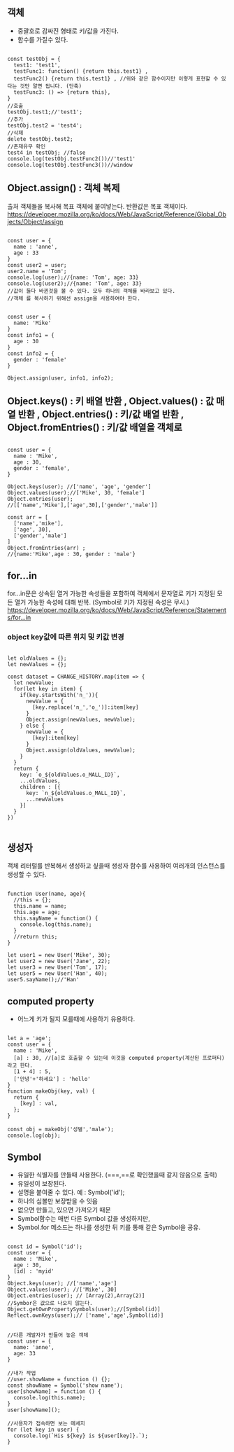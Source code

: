 ## 객체
- 중괄호로 감싸진 형태로 키/값을 가진다.
- 함수를 가질수 있다.
<pre><code>
const testObj = {
  test1: 'test1',
  testFunc1: function() {return this.test1} ,
  testFunc2() {return this.test1} , //위와 같은 함수이지만 이렇게 표현할 수 있다는 것만 알면 됩니다. (단축)
  testFunc3: () => {return this},
}
//호출 
testObj.test1;//'test1';
//추가
testObj.test2 = 'test4';
//삭제
delete testObj.test2;
//존재유무 확인
test4 in testObj; //false
console.log(testObj.testFunc2())//'test1'
console.log(testObj.testFunc3())//window
</code></pre>

## Object.assign() : 객체 복제
출처 객체들을 복사해 목표 객체에 붙여넣는다. 반환값은 목표 객체이다. <br/>
https://developer.mozilla.org/ko/docs/Web/JavaScript/Reference/Global_Objects/Object/assign
<pre><code>
const user = {
  name : 'anne',
  age : 33
}
const user2 = user;
user2.name = 'Tom';
console.log(user);//{name: 'Tom', age: 33}
console.log(user2);//{name: 'Tom', age: 33}
//값이 둘다 바뀐것을 볼 수 있다. 모두 하나의 객체를 바라보고 있다.
//객체 를 복사하기 위해선 assign을 사용하여야 한다.
</code></pre>
<pre><code>
const user = {
  name: 'Mike'
}
const info1 = {
  age : 30
}
const info2 = {
  gender : 'female'
}

Object.assign(user, info1, info2);
</code></pre>

## Object.keys() : 키 배열 반환 , Object.values() : 값 매열 반환 , Object.entries() : 키/값 배열 반환 , Object.fromEntries() : 키/값 배열을 객체로
<pre><code>
const user = {
  name : 'Mike',
  age : 30,
  gender : 'female',
}

Object.keys(user); //['name', 'age', 'gender']
Object.values(user);//['Mike', 30, 'female']
Object.entries(user);
//[['name','Mike'],['age',30],['gender','male']]

const arr = [
  ['name','mike'],
  ['age', 30],
  ['gender','male']
]
Object.fromEntries(arr) ;
//{name:'Mike',age : 30, gender : 'male'}
</code></pre>

## for...in
for...in문은 상속된 열거 가능한 속성들을 포함하여 객체에서 문자열로 키가 지정된 모든 열거 가능한 속성에 대해 반복. (Symbol로 키가 지정된 속성은 무시.)<br/>
https://developer.mozilla.org/ko/docs/Web/JavaScript/Reference/Statements/for...in

### object key값에 따른 위치 및 키값 변경
<pre>
<code>
let oldValues = {};
let newValues = {};

const dataset = CHANGE_HISTORY.map(item => {
  let newValue;
  for(let key in item) {
    if(key.startsWith('n_')){
      newValue = {
        [key.replace('n_','o_')]:item[key]
      }
      Object.assign(newValues, newValue);
    } else {
      newValue = {
        [key]:item[key]
      }
      Object.assign(oldValues, newValue);
    }
  }
  return {
    key: `o_${oldValues.o_MALL_ID}`,
    ...oldValues,
    children : [{
      key: `n_${oldValues.o_MALL_ID}`,
      ...newValues
    }]
  }
})
</code>
</pre>

## 생성자 
객체 리터럴를 반복해서 생성하고 싶을때 생성자 함수를 사용하여 여러개의 인스턴스를 생성할 수 있다.

<pre><code>
function User(name, age){
  //this = {};
  this.name = name;
  this.age = age;
  this.sayName = function() {
    console.log(this.name);
  }
  //return this;
}

let user1 = new User('Mike', 30);
let user2 = new User('Jane', 22);
let user3 = new User('Tom', 17);
let user5 = new User('Han', 40);
user5.sayName();//'Han'
</code></pre>

## computed property
- 어느게 키가 될지 모를때에 사용하기 유용하다.
<pre><code>
let a = 'age';
const user = {
  name : 'Mike',
  [a] : 30, //[a]로 호출할 수 있는데 이것을 computed property(계산된 프로퍼티)라고 한다.
  [1 + 4] : 5,
  ['안녕'+'하세요'] : 'hello'
}
function makeObj(key, val) {
  return {
    [key] : val,
  };
}

const obj = makeObj('성별','male');
console.log(obj); 
</code></pre>

## Symbol 
- 유일한 식별자를 만들때 사용한다. (===,==로 확인했을때 같지 않음으로 출력)
- 유일성이 보장된다. 
- 설명을 붙여줄 수 있다. 예 : Symbol('id');
- 하나의 심볼만 보장받을 수 잇음
- 없으면 만들고, 있으면 가져오기 때문
- Symbol함수는 매번 다른 Symbol 값을 생성하지만,
- Symbol.for 메소드는 하나를 생성한 뒤 키를 통해 같은 Symbol을 공유.

<pre><code>
const id = Symbol('id');
const user = {
  name : 'Mike',
  age : 30,
  [id] : 'myid'
}
Object.keys(user); //['name','age']
Object.values(user); //['Mike', 30]
Object.entries(user); // [Array(2),Array(2)]
//Symbor은 값으로 나오지 않는다.
Object.getOwnPropertySymbols(user);//[Symbol(id)]
Reflect.ownKeys(user);// ['name','age',Symbol(id)]
</code></pre>

<pre><code>
//다른 개발자가 만들어 놓은 객체
const user = {
  name: 'anne',
  age: 33
}

//내가 작업
//user.showName = function () {};
const showName = Symbol('show name');
user[showName] = function () {
  console.log(this.name);
}
user[showName]();

//사용자가 접속하면 보는 메세지
for (let key in user) {
  console.log(`His ${key} is ${user[key]}.`);
}
</code></pre>



